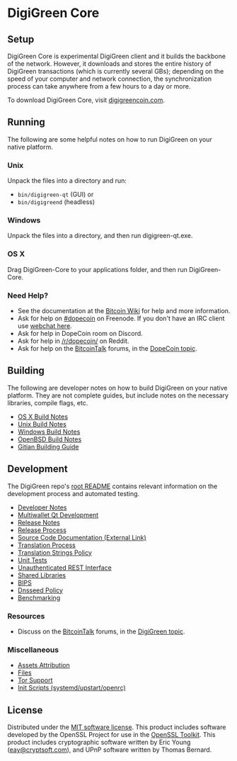 DigiGreen Core
=============

Setup
---------------------
DigiGreen Core is experimental DigiGreen client and it builds the backbone of the network. However, it downloads and stores the entire history of DigiGreen transactions (which is currently several GBs); depending on the speed of your computer and network connection, the synchronization process can take anywhere from a few hours to a day or more.

To download DigiGreen Core, visit [digigreencoin.com](https://digigreencoin.com).

Running
---------------------
The following are some helpful notes on how to run DigiGreen on your native platform.

### Unix

Unpack the files into a directory and run:

- `bin/digigreen-qt` (GUI) or
- `bin/digigreend` (headless)

### Windows

Unpack the files into a directory, and then run digigreen-qt.exe.

### OS X

Drag DigiGreen-Core to your applications folder, and then run DigiGreen-Core.

### Need Help?

* See the documentation at the [Bitcoin Wiki](https://en.bitcoin.it/wiki/Main_Page)
for help and more information.
* Ask for help on [#dopecoin](http://webchat.freenode.net?channels=dopecoin) on Freenode. If you don't have an IRC client use [webchat here](http://webchat.freenode.net?channels=dopecoin).
* Ask for help in DopeCoin room on Discord.
* Ask for help in [/r/dopecoin/](https://nm.reddit.com/r/dopecoin/) on Reddit.
* Ask for help on the [BitcoinTalk](https://bitcointalk.org/) forums, in the [DopeCoin topic](https://bitcointalk.org/index.php?topic=467641.new#new).

Building
---------------------
The following are developer notes on how to build DigiGreen on your native platform. They are not complete guides, but include notes on the necessary libraries, compile flags, etc.

- [OS X Build Notes](build-osx.md)
- [Unix Build Notes](build-unix.md)
- [Windows Build Notes](build-windows.md)
- [OpenBSD Build Notes](build-openbsd.md)
- [Gitian Building Guide](gitian-building.md)

Development
---------------------
The DigiGreen repo's [root README](/README.md) contains relevant information on the development process and automated testing.

- [Developer Notes](developer-notes.md)
- [Multiwallet Qt Development](multiwallet-qt.md)
- [Release Notes](release-notes.md)
- [Release Process](release-process.md)
- [Source Code Documentation (External Link)](https://dev.visucore.com/bitcoin/doxygen/)
- [Translation Process](translation_process.md)
- [Translation Strings Policy](translation_strings_policy.md)
- [Unit Tests](unit-tests.md)
- [Unauthenticated REST Interface](REST-interface.md)
- [Shared Libraries](shared-libraries.md)
- [BIPS](bips.md)
- [Dnsseed Policy](dnsseed-policy.md)
- [Benchmarking](benchmarking.md)

### Resources
* Discuss on the [BitcoinTalk](https://bitcointalk.org/) forums, in the [DigiGreen topic](https://bitcointalk.org/index.php?topic=467641.new#new).

### Miscellaneous
- [Assets Attribution](assets-attribution.md)
- [Files](files.md)
- [Tor Support](tor.md)
- [Init Scripts (systemd/upstart/openrc)](init.md)

License
---------------------
Distributed under the [MIT software license](http://www.opensource.org/licenses/mit-license.php).
This product includes software developed by the OpenSSL Project for use in the [OpenSSL Toolkit](https://www.openssl.org/). This product includes
cryptographic software written by Eric Young ([eay@cryptsoft.com](mailto:eay@cryptsoft.com)), and UPnP software written by Thomas Bernard.

